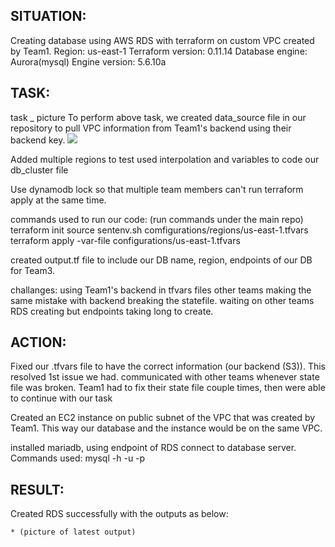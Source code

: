 
## SITUATION:

 Creating database using AWS RDS with terraform on custom VPC created by Team1.
   Region: us-east-1
   Terraform version: 0.11.14
   Database engine: Aurora(mysql) 
   Engine version: 5.6.10a 
  

## TASK:
  task _ picture
  To perform above task, we created data_source file in our repository to pull VPC information from Team1's backend using their backend key. 
 ![](images/https://files.slack.com/files-pri/T3KACT7EH-F010YN5A2QG/screenshot_216.png)

Added multiple regions to test
used interpolation and variables to code our db_cluster file

Use dynamodb lock so that multiple team members can't run terraform apply at the same time. 

commands used to run our code: (run commands under the main repo)
terraform init
source sentenv.sh comfigurations/regions/us-east-1.tfvars
terraform apply -var-file configurations/us-east-1.tfvars

created output.tf file to include our DB name, region, endpoints of our DB for Team3. 


challanges:
using Team1's backend in tfvars files
other teams making the same mistake with backend breaking the statefile.
waiting on other teams 
RDS creating but endpoints taking long to create. 


## ACTION:
  
  Fixed our .tfvars file to have the correct information (our backend (S3)). This resolved 1st issue we had.
  communicated with other teams whenever state file was broken. 
  Team1 had to fix their state file couple times, then were able to continue with our task

  Created an EC2 instance on public subnet of the VPC that was created by Team1. This way our database and the instance would be on the same VPC. 

  installed mariadb, using endpoint of RDS connect to database server. Commands used:
     mysql -h <RDS endpoint> -u <mysqlusername> -p 


## RESULT: 

Created RDS successfully with the outputs as below:


    * (picture of latest output)
